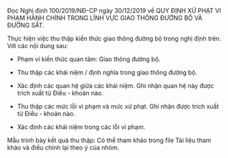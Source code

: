 Đọc Nghị định 100/2019/NĐ-CP ngày 30/12/2019 về QUY ĐỊNH XỬ PHẠT VI PHẠM HÀNH CHÍNH TRONG LĨNH VỰC GIAO THÔNG ĐƯỜNG BỘ VÀ ĐƯỜNG SẮT.

Thực hiện việc thu thập kiến thức giao thông đường bộ trong nghị định trên. Với các nội dung sau:

- Phạm vi kiến thức quan tâm: Giao thông đường bộ.

- Thu thập các khái niệm / định nghĩa trong giao thông đường bộ.

- Xác định các quan hệ giữa các khái niệm. Ghi nhận quan hệ này được trích xuất từ Điều - khoản nào.

- Thu thập các mức lỗi vi phạm và mức xử phạt. Ghi nhận được trích xuất từ Điều - khoản nào.

- Xác định các khái niệm trong các lỗi vi phạm.

Mẫu trình bày kết quả thu thập: Có thể tham khảo trong file Tài liệu tham khảo và điều chỉnh lại theo ý của nhóm.